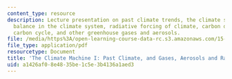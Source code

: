 ```yaml
---
content_type: resource
description: Lecture presentation on past climate trends, the climate system, energy
  balance in the climate system, radiative forcing of climate, carbon dioxide, the
  carbon cycle, and other greenhouse gases and aerosols.
file: /media/https%3A/open-learning-course-data-rc.s3.amazonaws.com/15-023j-global-climate-change-economics-science-and-policy-spring-2008/a1426af08e4835be1c5e3b4136a1aed3_lec4.pdf
file_type: application/pdf
resourcetype: Document
title: 'The Climate Machine I: Past Climate, and Gases, Aerosols and Radiation'
uid: a1426af0-8e48-35be-1c5e-3b4136a1aed3
---
```

